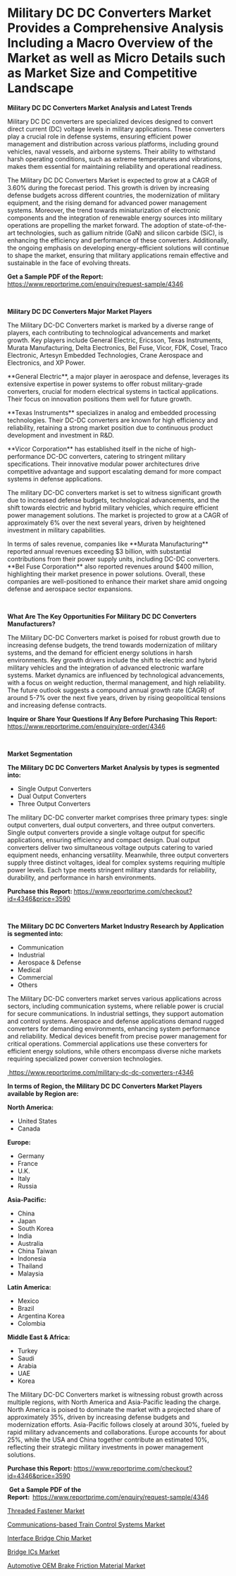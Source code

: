 <p><h1>Military DC DC Converters Market Provides a Comprehensive Analysis Including a Macro Overview of the Market as well as Micro Details such as Market Size and Competitive Landscape</h1></p><p><strong>Military DC DC Converters Market Analysis and Latest Trends</strong></p>
<p><p>Military DC DC converters are specialized devices designed to convert direct current (DC) voltage levels in military applications. These converters play a crucial role in defense systems, ensuring efficient power management and distribution across various platforms, including ground vehicles, naval vessels, and airborne systems. Their ability to withstand harsh operating conditions, such as extreme temperatures and vibrations, makes them essential for maintaining reliability and operational readiness.</p><p>The Military DC DC Converters Market is expected to grow at a CAGR of 3.60% during the forecast period. This growth is driven by increasing defense budgets across different countries, the modernization of military equipment, and the rising demand for advanced power management systems. Moreover, the trend towards miniaturization of electronic components and the integration of renewable energy sources into military operations are propelling the market forward. The adoption of state-of-the-art technologies, such as gallium nitride (GaN) and silicon carbide (SiC), is enhancing the efficiency and performance of these converters. Additionally, the ongoing emphasis on developing energy-efficient solutions will continue to shape the market, ensuring that military applications remain effective and sustainable in the face of evolving threats.</p></p>
<p><strong>Get a Sample PDF of the Report:&nbsp;</strong> <a href="https://www.reportprime.com/enquiry/request-sample/4346">https://www.reportprime.com/enquiry/request-sample/4346</a></p>
<p>&nbsp;</p>
<p><strong>Military DC DC Converters Major Market Players</strong></p>
<p><p>The Military DC-DC Converters market is marked by a diverse range of players, each contributing to technological advancements and market growth. Key players include General Electric, Ericsson, Texas Instruments, Murata Manufacturing, Delta Electronics, Bel Fuse, Vicor, FDK, Cosel, Traco Electronic, Artesyn Embedded Technologies, Crane Aerospace and Electronics, and XP Power.</p><p>**General Electric**, a major player in aerospace and defense, leverages its extensive expertise in power systems to offer robust military-grade converters, crucial for modern electrical systems in tactical applications. Their focus on innovation positions them well for future growth.</p><p>**Texas Instruments** specializes in analog and embedded processing technologies. Their DC-DC converters are known for high efficiency and reliability, retaining a strong market position due to continuous product development and investment in R&D.</p><p>**Vicor Corporation** has established itself in the niche of high-performance DC-DC converters, catering to stringent military specifications. Their innovative modular power architectures drive competitive advantage and support escalating demand for more compact systems in defense applications.</p><p>The military DC-DC converters market is set to witness significant growth due to increased defense budgets, technological advancements, and the shift towards electric and hybrid military vehicles, which require efficient power management solutions. The market is projected to grow at a CAGR of approximately 6% over the next several years, driven by heightened investment in military capabilities.</p><p>In terms of sales revenue, companies like **Murata Manufacturing** reported annual revenues exceeding $3 billion, with substantial contributions from their power supply units, including DC-DC converters. **Bel Fuse Corporation** also reported revenues around $400 million, highlighting their market presence in power solutions. Overall, these companies are well-positioned to enhance their market share amid ongoing defense and aerospace sector expansions.</p></p>
<p>&nbsp;</p>
<p><strong>What Are The Key Opportunities For Military DC DC Converters Manufacturers?</strong></p>
<p><p>The Military DC-DC Converters market is poised for robust growth due to increasing defense budgets, the trend towards modernization of military systems, and the demand for efficient energy solutions in harsh environments. Key growth drivers include the shift to electric and hybrid military vehicles and the integration of advanced electronic warfare systems. Market dynamics are influenced by technological advancements, with a focus on weight reduction, thermal management, and high reliability. The future outlook suggests a compound annual growth rate (CAGR) of around 5-7% over the next five years, driven by rising geopolitical tensions and increasing defense contracts.</p></p>
<p><strong>Inquire or Share Your Questions If Any Before Purchasing This Report:</strong> <a href="https://www.reportprime.com/enquiry/pre-order/4346">https://www.reportprime.com/enquiry/pre-order/4346</a></p>
<p>&nbsp;</p>
<p><strong>Market Segmentation</strong></p>
<p><strong>The Military DC DC Converters Market Analysis by types is segmented into:</strong></p>
<p><ul><li>Single Output Converters</li><li>Dual Output Converters</li><li>Three Output Converters</li></ul></p>
<p><p>The military DC-DC converter market comprises three primary types: single output converters, dual output converters, and three output converters. Single output converters provide a single voltage output for specific applications, ensuring efficiency and compact design. Dual output converters deliver two simultaneous voltage outputs catering to varied equipment needs, enhancing versatility. Meanwhile, three output converters supply three distinct voltages, ideal for complex systems requiring multiple power levels. Each type meets stringent military standards for reliability, durability, and performance in harsh environments.</p></p>
<p><strong>Purchase this Report:&nbsp;</strong><a href="https://www.reportprime.com/checkout?id=4346&price=3590">https://www.reportprime.com/checkout?id=4346&price=3590</a></p>
<p>&nbsp;</p>
<p><strong>The Military DC DC Converters Market Industry Research by Application is segmented into:</strong></p>
<p><ul><li>Communication</li><li>Industrial</li><li>Aerospace & Defense</li><li>Medical</li><li>Commercial</li><li>Others</li></ul></p>
<p><p>The Military DC-DC converters market serves various applications across sectors, including communication systems, where reliable power is crucial for secure communications. In industrial settings, they support automation and control systems. Aerospace and defense applications demand rugged converters for demanding environments, enhancing system performance and reliability. Medical devices benefit from precise power management for critical operations. Commercial applications use these converters for efficient energy solutions, while others encompass diverse niche markets requiring specialized power conversion technologies.</p></p>
<p><a href="https://www.reportprime.com/military-dc-dc-converters-r4346">&nbsp;https://www.reportprime.com/military-dc-dc-converters-r4346</a></p>
<p><strong>In terms of Region, the Military DC DC Converters Market Players available by Region are:</strong></p>
<p>
    <p> <strong> North America: </strong>
        <ul>
            <li>United States</li>
            <li>Canada</li>
        </ul>
        </p> 
    <p> <strong> Europe: </strong>
        <ul>
            <li>Germany</li>
            <li>France</li>
            <li>U.K.</li>
            <li>Italy</li>
            <li>Russia</li>
        </ul>
        </p> 
    <p> <strong> Asia-Pacific: </strong>
        <ul>
            <li>China</li>
            <li>Japan</li>
            <li>South Korea</li>
            <li>India</li>
            <li>Australia</li>
            <li>China Taiwan</li>
            <li>Indonesia</li>
            <li>Thailand</li>
            <li>Malaysia</li>
        </ul>
        </p> 
    <p> <strong> Latin America: </strong>
        <ul>
            <li>Mexico</li>
            <li>Brazil</li>
            <li>Argentina Korea</li>
            <li>Colombia</li>
        </ul>
        </p> 
    <p> <strong> Middle East & Africa: </strong>
        <ul>
            <li>Turkey</li>
            <li>Saudi</li>
            <li>Arabia</li>
            <li>UAE</li>
            <li>Korea</li>
        </ul>
    </p>
    </p>
<p><p>The Military DC-DC Converters market is witnessing robust growth across multiple regions, with North America and Asia-Pacific leading the charge. North America is poised to dominate the market with a projected share of approximately 35%, driven by increasing defense budgets and modernization efforts. Asia-Pacific follows closely at around 30%, fueled by rapid military advancements and collaborations. Europe accounts for about 25%, while the USA and China together contribute an estimated 10%, reflecting their strategic military investments in power management solutions.</p></p>
<p><strong>Purchase this Report: </strong><a href="https://www.reportprime.com/checkout?id=4346&price=3590">https://www.reportprime.com/checkout?id=4346&price=3590</a></p>
<p>&nbsp;<strong>Get a Sample PDF of the Report:&nbsp;&nbsp;</strong><a href="https://www.reportprime.com/enquiry/request-sample/4346">https://www.reportprime.com/enquiry/request-sample/4346</a></p>
<p><strong></strong></p>
<p><p><a href="https://www.linkedin.com/pulse/how-regional-global-trends-shaping-threaded-fastener-eyjqe?trackingId=ZCKR1aBqQt%2BGoUy7SaNOEQ%3D%3D">Threaded Fastener Market</a></p><p><a href="https://issuu.com/reportprime-2/docs/communications-based-train-control-_32b89ad3f51173">Communications-based Train Control Systems Market</a></p><p><a href="https://github.com/gulaimolin/Market-Research-Report-List-6/blob/main/interface-bridge-chip-market.md">Interface Bridge Chip Market</a></p><p><a href="https://github.com/mauripalmi/Market-Research-Report-List-5/blob/main/bridge-ics-market.md">Bridge ICs Market</a></p><p><a href="https://issuu.com/reportprime-2/docs/automotive-oem-brake-friction-mater_574eaea6da25da">Automotive OEM Brake Friction Material Market</a></p></p>
